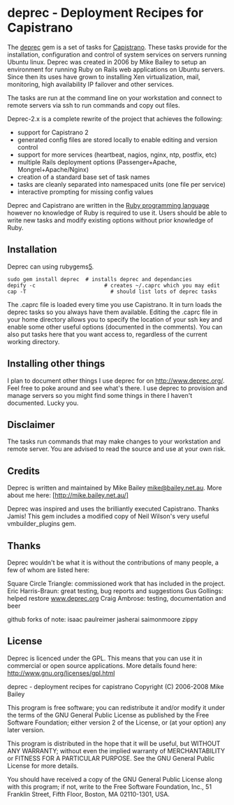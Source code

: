 deprec - Deployment Recipes for Capistrano
==========================================

The [deprec][1] gem is a set of tasks for [Capistrano][2]. These tasks provide
for the installation, configuration and control of system services on servers
running Ubuntu linux. Deprec was created in 2006 by Mike Bailey to setup an
environment for running Ruby on Rails web applications on Ubuntu servers. Since
then its uses have grown to installing Xen virtualization, mail, monitoring, 
high availability IP failover and other services.

The tasks are run at the command line on your workstation and connect to 
remote servers via ssh to run commands and copy out files.

Deprec-2.x is a complete rewrite of the project that achieves the following:

* support for Capistrano 2
* generated config files are stored locally to enable editing and version control
* support for more services (heartbeat, nagios, nginx, ntp, postfix, etc) 
* multiple Rails deployment options (Passenger+Apache, Mongrel+Apache/Nginx)
* creation of a standard base set of task names
* tasks are cleanly separated into namespaced units (one file per service)
* interactive prompting for missing config values

Deprec and Capistrano are written in the [Ruby programming language][3] however 
no knowledge of Ruby is required to use it. Users should be able to write 
new tasks and modify existing options without prior knowledge of Ruby.


Installation
------------

Deprec can using rubygems[5].

	sudo gem install deprec  # installs deprec and dependancies 
	depify -c			           # creates ~/.caprc which you may edit
	cap -T					         # should list lots of deprec tasks

The .caprc file is loaded every time you use Capistrano. It in turn loads 
the deprec tasks so you always have them available. Editing the .caprc file 
in your home directory allows you to specify the location of your ssh key
and enable some other useful options (documented in the comments). You can
also put tasks here that you want access to, regardless of the current working
directory.


Installing other things
-----------------------

I plan to document other things I use deprec for on http://www.deprec.org/. 
Feel free to poke around and see what's there. I use deprec to provision and 
manage servers so you might find some things in there I haven't documented. Lucky you.


Disclaimer
----------

The tasks run commands that may make changes to your workstation and remote server. 
You are advised to read the source and use at your own risk.


Credits
-------

Deprec is written and maintained by Mike Bailey <mike@bailey.net.au>. 
More about me here: [http://mike.bailey.net.au/]

Deprec was inspired and uses the brilliantly executed Capistrano. Thanks Jamis!
This gem includes a modified copy of Neil Wilson's very useful vmbuilder_plugins gem.


Thanks
------

Deprec wouldn't be what it is without the contributions of many people, a few of whom are listed here:

  Square Circle Triangle: commissioned work that has included in the project.
  Eric Harris-Braun: great testing, bug reports and suggestions
  Gus Gollings: helped restore www.deprec.org
  Craig Ambrose: testing, documentation and beer

  github forks of note:
    isaac
    paulreimer
    jasherai
    saimonmoore
    zippy


License
-------

Deprec is licenced under the GPL. This means that you can use it in commercial 
or open source applications. More details found here:
http://www.gnu.org/licenses/gpl.html

deprec - deployment recipes for capistrano
Copyright (C) 2006-2008 Mike Bailey

This program is free software; you can redistribute it and/or
modify it under the terms of the GNU General Public License
as published by the Free Software Foundation; either version 2
of the License, or (at your option) any later version.

This program is distributed in the hope that it will be useful,
but WITHOUT ANY WARRANTY; without even the implied warranty of
MERCHANTABILITY or FITNESS FOR A PARTICULAR PURPOSE.  See the
GNU General Public License for more details.

You should have received a copy of the GNU General Public License
along with this program; if not, write to the Free Software
Foundation, Inc., 51 Franklin Street, Fifth Floor, Boston, MA  02110-1301, USA.


[1]: http://www.deprec.org/
[2]: http://www.capify.org/
[3]: http://www.ruby-lang.org/en/
[4]: http://rubyforge.org/
[5]: http://rubygems.org/
[6]: http://www.sct.com.au/
